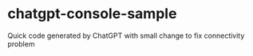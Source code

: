 # chatgpt-console-sample
Quick code generated by ChatGPT with small change to fix connectivity problem
